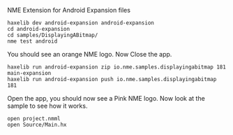 NME Extension for Android Expansion files

```
haxelib dev android-expansion android-expansion
cd android-expansion
cd samples/DisplayingABitmap/
nme test android
```

You should see an orange NME logo. Now Close the app.

```
haxelib run android-expansion zip io.nme.samples.displayingabitmap 181 main-expansion
haxelib run android-expansion push io.nme.samples.displayingabitmap 181
```

Open the app, you should now see a Pink NME logo.
Now look at the sample to see how it works.

```
open project.nmml
open Source/Main.hx
```